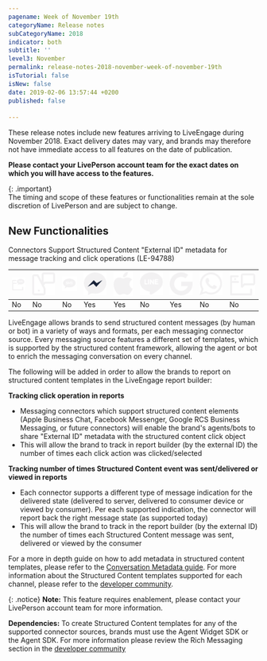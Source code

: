 ```yaml
---
pagename: Week of November 19th
categoryName: Release notes
subCategoryName: 2018
indicator: both
subtitle: ''
level3: November
permalink: release-notes-2018-november-week-of-november-19th
isTutorial: false
isNew: false
date: 2019-02-06 13:57:44 +0200
published: false

---
```

These release notes include new features arriving to LiveEngage during November 2018. Exact delivery dates may vary, and brands may therefore not have immediate access to all features on the date of publication.

**Please contact your LivePerson account team for the exact dates on which you will have access to the features.**

{: .important}  
The timing and scope of these features or functionalities remain at the sole discretion of LivePerson and are subject to change.

## New Functionalities

Connectors Support Structured Content "External ID" metadata for message tracking and click operations (LE-94788)

<table>
<thead>
<tr class="categoryrow">
<th><img class="tableIcon" src="img/Web_Messaging.png" /></th>
<th><img class="tableIcon" src="img/mobileappmessaging.svg" /></th>
<th><img class="tableIcon" src="img/sms.png" /></th>
<th><img class="tableIcon" src="img/fb-messenger.svg" /></th>
<th><img class="tableIcon" src="img/abc.svg" /></th>
<th><img class="tableIcon" src="img/line.svg" /></th>
<th><img class="tableIcon" src="img/google-rsc.svg" /></th>
<th><img class="tableIcon" src="img/whatsapp.svg" /></th>
<th><img class="tableIcon" src="img/web-messaging.svg" /></th>
</tr>
</thead>
<tbody>
<tr>
<td>No</td>
<td>No</td>
<td>No</td>
<td>Yes</td>
<td>Yes</td>
<td>No</td>
<td>Yes</td>
<td>No</td>
<td>No</td>
</tr>
</tbody>
</table>

LiveEngage allows brands to send structured content messages (by human or bot) in a variety of ways and formats, per each messaging connector source. Every messaging source features a different set of templates, which is supported by the structured content framework, allowing the agent or bot to enrich the messaging conversation on every channel.

The following will be added in order to allow the brands to report on structured content templates in the LiveEngage report builder:

**Tracking click operation in  reports**
* Messaging connectors which support structured content elements (Apple Business Chat, Facebook Messenger, Google RCS Business Messaging, or future connectors) will enable the brand's agents/bots to share "External ID" metadata with the structured content click object
* This will allow the brand to track in report builder (by the external ID) the number of times each click action was clicked/selected

**Tracking number of times Structured Content event was sent/delivered or viewed in  reports**
* Each connector supports a different type of message indication for the delivered state (delivered to server, delivered to consumer device or viewed by consumer). Per each supported indication, the connector will report back the right message state (as supported today)
* This will allow the brand to track in the report builder (by the external ID) the number of times each Structured Content message was sent, delivered or viewed by the consumer

For a more in depth guide on how to add metadata in structured content templates, please refer to the [Conversation Metadata guide](https://developers.liveperson.com/guides-conversation-metadata-guide.html). For more information about the Structured Content templates supported for each channel, please refer to the [developer community](https://developers.liveperson.com/).

{: .notice}
**Note:** This feature requires enablement, please contact your LivePerson account team for more information.

**Dependencies:** To create Structured Content templates for any of the supported connector sources, brands must use the Agent Widget SDK or the Agent SDK. For more information please review the Rich Messaging section in the [developer community](https://developers.liveperson.com/)